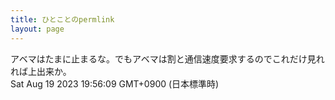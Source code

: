 ```yaml
---
title: ひとことのpermlink
layout: page
---
```

<div class="box" dt="1692442569320">
  アベマはたまに止まるな。でもアベマは割と通信速度要求するのでこれだけ見れれば上出来か。
  <div class="content is-small">Sat Aug 19 2023 19:56:09 GMT+0900 (日本標準時)</div>
</div>